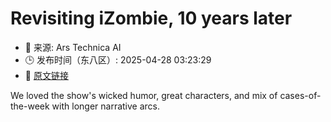 # Revisiting iZombie, 10 years later
- 📅 来源: Ars Technica AI
- 🕒 发布时间（东八区）: 2025-04-28 03:23:29
- 🔗 [原文链接](https://arstechnica.com/culture/2025/04/revisiting-izombie-10-years-later/)

We loved the show's wicked humor, great characters, and mix of cases-of-the-week with longer narrative arcs.